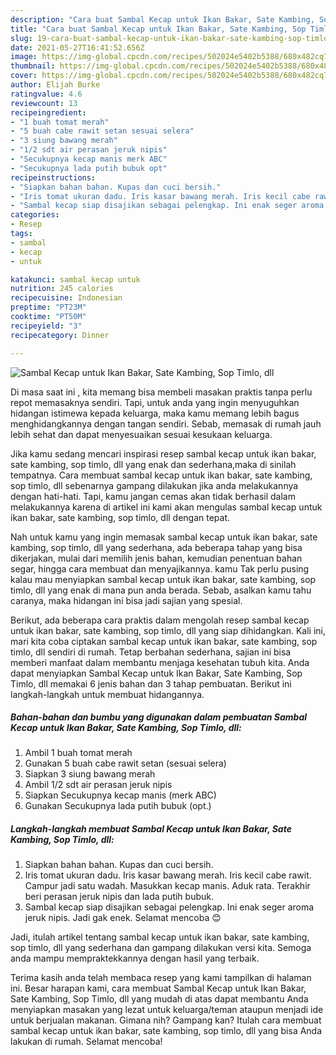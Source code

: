 ```yaml
---
description: "Cara buat Sambal Kecap untuk Ikan Bakar, Sate Kambing, Sop Timlo, dll yang nikmat dan Mudah Dibuat"
title: "Cara buat Sambal Kecap untuk Ikan Bakar, Sate Kambing, Sop Timlo, dll yang nikmat dan Mudah Dibuat"
slug: 19-cara-buat-sambal-kecap-untuk-ikan-bakar-sate-kambing-sop-timlo-dll-yang-nikmat-dan-mudah-dibuat
date: 2021-05-27T16:41:52.656Z
image: https://img-global.cpcdn.com/recipes/502024e5402b5388/680x482cq70/sambal-kecap-untuk-ikan-bakar-sate-kambing-sop-timlo-dll-foto-resep-utama.jpg
thumbnail: https://img-global.cpcdn.com/recipes/502024e5402b5388/680x482cq70/sambal-kecap-untuk-ikan-bakar-sate-kambing-sop-timlo-dll-foto-resep-utama.jpg
cover: https://img-global.cpcdn.com/recipes/502024e5402b5388/680x482cq70/sambal-kecap-untuk-ikan-bakar-sate-kambing-sop-timlo-dll-foto-resep-utama.jpg
author: Elijah Burke
ratingvalue: 4.6
reviewcount: 13
recipeingredient:
- "1 buah tomat merah"
- "5 buah cabe rawit setan sesuai selera"
- "3 siung bawang merah"
- "1/2 sdt air perasan jeruk nipis"
- "Secukupnya kecap manis merk ABC"
- "Secukupnya lada putih bubuk opt"
recipeinstructions:
- "Siapkan bahan bahan. Kupas dan cuci bersih."
- "Iris tomat ukuran dadu. Iris kasar bawang merah. Iris kecil cabe rawit. Campur jadi satu wadah. Masukkan kecap manis. Aduk rata. Terakhir beri perasan jeruk nipis dan lada putih bubuk."
- "Sambal kecap siap disajikan sebagai pelengkap. Ini enak seger aroma jeruk nipis. Jadi gak enek. Selamat mencoba 😊"
categories:
- Resep
tags:
- sambal
- kecap
- untuk

katakunci: sambal kecap untuk 
nutrition: 245 calories
recipecuisine: Indonesian
preptime: "PT23M"
cooktime: "PT50M"
recipeyield: "3"
recipecategory: Dinner

---
```



![Sambal Kecap untuk Ikan Bakar, Sate Kambing, Sop Timlo, dll](https://img-global.cpcdn.com/recipes/502024e5402b5388/680x482cq70/sambal-kecap-untuk-ikan-bakar-sate-kambing-sop-timlo-dll-foto-resep-utama.jpg)

Di masa  saat ini , kita memang bisa membeli masakan praktis tanpa perlu repot memasaknya sendiri. Tapi, untuk anda yang ingin menyuguhkan hidangan istimewa kepada keluarga, maka kamu memang lebih bagus menghidangkannya dengan tangan sendiri. Sebab, memasak di rumah jauh lebih sehat dan dapat menyesuaikan sesuai kesukaan keluarga.

Jika kamu sedang mencari inspirasi resep sambal kecap untuk ikan bakar, sate kambing, sop timlo, dll yang enak dan sederhana,maka di sinilah tempatnya. Cara membuat sambal kecap untuk ikan bakar, sate kambing, sop timlo, dll  sebenarnya gampang dilakukan jika anda melakukannya dengan hati-hati. Tapi, kamu jangan cemas akan tidak berhasil dalam melakukannya 
karena di artikel ini kami akan mengulas sambal kecap untuk ikan bakar, sate kambing, sop timlo, dll dengan tepat.  



Nah untuk kamu yang ingin memasak sambal kecap untuk ikan bakar, sate kambing, sop timlo, dll yang sederhana, ada beberapa tahap yang bisa dikerjakan, mulai dari memilih jenis bahan, kemudian penentuan bahan segar, hingga cara membuat dan menyajikannya. kamu Tak perlu pusing kalau mau menyiapkan sambal kecap untuk ikan bakar, sate kambing, sop timlo, dll yang enak di mana pun anda berada. Sebab, asalkan kamu  tahu caranya, maka hidangan ini bisa jadi sajian yang spesial.

Berikut, ada beberapa cara praktis  dalam mengolah resep sambal kecap untuk ikan bakar, sate kambing, sop timlo, dll yang siap dihidangkan. Kali ini, mari kita coba ciptakan sambal kecap untuk ikan bakar, sate kambing, sop timlo, dll sendiri di rumah. Tetap berbahan sederhana, sajian ini bisa memberi manfaat dalam membantu menjaga kesehatan tubuh kita. Anda dapat menyiapkan Sambal Kecap untuk Ikan Bakar, Sate Kambing, Sop Timlo, dll memakai 6 jenis bahan dan 3 tahap pembuatan. Berikut ini langkah-langkah untuk membuat hidangannya.

<!--inarticleads1-->

##### Bahan-bahan dan bumbu yang digunakan dalam pembuatan Sambal Kecap untuk Ikan Bakar, Sate Kambing, Sop Timlo, dll:

1. Ambil 1 buah tomat merah
1. Gunakan 5 buah cabe rawit setan (sesuai selera)
1. Siapkan 3 siung bawang merah
1. Ambil 1/2 sdt air perasan jeruk nipis
1. Siapkan Secukupnya kecap manis (merk ABC)
1. Gunakan Secukupnya lada putih bubuk (opt.)




<!--inarticleads2-->

##### Langkah-langkah membuat Sambal Kecap untuk Ikan Bakar, Sate Kambing, Sop Timlo, dll:

1. Siapkan bahan bahan. Kupas dan cuci bersih.
1. Iris tomat ukuran dadu. Iris kasar bawang merah. Iris kecil cabe rawit. Campur jadi satu wadah. Masukkan kecap manis. Aduk rata. Terakhir beri perasan jeruk nipis dan lada putih bubuk.
1. Sambal kecap siap disajikan sebagai pelengkap. Ini enak seger aroma jeruk nipis. Jadi gak enek. Selamat mencoba 😊




Jadi, itulah artikel tentang  sambal kecap untuk ikan bakar, sate kambing, sop timlo, dll  yang sederhana dan gampang dilakukan versi kita. Semoga anda mampu mempraktekkannya dengan hasil yang terbaik. 

Terima kasih anda telah membaca resep yang kami tampilkan di halaman ini. Besar harapan kami, cara membuat  Sambal Kecap untuk Ikan Bakar, Sate Kambing, Sop Timlo, dll yang mudah di atas dapat membantu Anda menyiapkan masakan yang lezat untuk keluarga/teman ataupun menjadi ide untuk berjualan makanan. Gimana nih? Gampang kan? Itulah cara membuat sambal kecap untuk ikan bakar, sate kambing, sop timlo, dll yang bisa Anda lakukan di rumah. Selamat mencoba!

